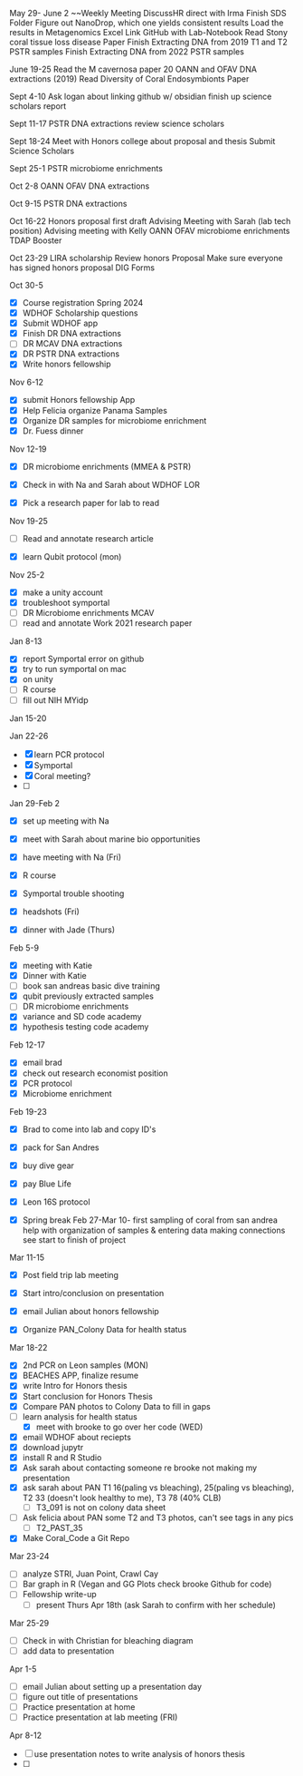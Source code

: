 May 29- June 2
~~Weekly Meeting
DiscussHR direct with Irma
Finish SDS Folder
Figure out NanoDrop, which one yields consistent results
Load the results in Metagenomics Excel
Link GitHub with Lab-Notebook
Read Stony coral tissue loss disease Paper 
Finish Extracting DNA from 2019 T1 and T2 PSTR samples
Finish Extracting DNA from 2022 PSTR samples

June 19-25
Read the M cavernosa paper
20 OANN and OFAV DNA extractions (2019) 
Read Diversity of Coral Endosymbionts Paper 

Sept 4-10
Ask logan about linking github w/ obsidian
finish up science scholars report

Sept 11-17
PSTR DNA extractions
review science scholars

Sept 18-24
Meet with Honors college about proposal and thesis 
Submit Science Scholars 

Sept 25-1
PSTR microbiome enrichments

Oct 2-8
OANN OFAV DNA extractions

Oct 9-15
PSTR DNA extractions

Oct 16-22
Honors proposal first draft 
Advising Meeting with Sarah (lab tech position)
Advising meeting with Kelly
OANN OFAV microbiome enrichments
TDAP Booster

Oct 23-29
LIRA scholarship 
Review honors Proposal
Make sure everyone has signed honors proposal
DIG Forms

Oct 30-5
- [x] Course registration Spring 2024
- [x] WDHOF Scholarship questions
- [x] Submit WDHOF app
- [x] Finish DR DNA extractions
 - [ ] DR MCAV DNA extractions
- [x] DR PSTR DNA extractions
- [x] Write honors fellowship

Nov 6-12
- [x] submit Honors fellowship App
- [x] Help Felicia organize Panama Samples
- [x] Organize DR samples for microbiome enrichment
- [x] Dr. Fuess dinner 

Nov 12-19 
- [x] DR microbiome enrichments (MMEA & PSTR)
- [x] Check in with Na and Sarah about WDHOF LOR
- [x] Pick a research paper for lab to read


Nov 19-25
- [ ] Read and annotate research article
- [x] learn Qubit protocol (mon)


Nov 25-2
- [x] make a unity account
- [x] troubleshoot symportal
- [ ] DR Microbiome enrichments MCAV
- [ ] read and annotate Work 2021 research paper 

Jan 8-13
- [x] report Symportal error on github
- [x] try to run symportal on mac 
- [x] on unity
- [ ] R course
- [ ] fill out NIH MYidp 

Jan 15-20

Jan 22-26
- [x] learn PCR protocol
- [x] Symportal 
- [x] Coral meeting?
- [ ] 

Jan 29-Feb 2
- [x] set up meeting with Na 
- [x] meet with Sarah about marine bio opportunities
- [x] have meeting with Na (Fri)
- [x] R course
- [x] Symportal trouble shooting
- [x] headshots (Fri)
- [x] dinner with Jade (Thurs)


Feb 5-9
- [x] meeting with Katie
- [x] Dinner with Katie
- [ ] book san andreas basic dive training
- [x] qubit previously extracted samples
- [ ] DR microbiome enrichments
- [x] variance and SD code academy
- [x] hypothesis testing code academy

Feb 12-17
- [x] email brad
- [x] check out research economist position
- [x] PCR protocol
- [x] Microbiome enrichment

Feb 19-23
- [x] Brad to come into lab and copy ID's
- [x] pack for San Andres
- [x] buy dive gear
- [x] pay Blue Life
- [x] Leon 16S protocol

- [x] Spring break Feb 27-Mar 10- first sampling of coral from san andrea
		help with organization of samples & entering data
		making connections
		see start to finish of project

Mar 11-15
- [x] Post field trip lab meeting
- [x] Start intro/conclusion on presentation
- [x] email Julian about honors fellowship
- [x] Organize PAN_Colony Data for health status


Mar 18-22
- [x] 2nd PCR on Leon samples (MON)
- [x] BEACHES APP, finalize resume 
- [x] write Intro for Honors thesis 
- [x] Start conclusion for Honors Thesis 
- [x] Compare PAN photos to Colony Data to fill in gaps
- [ ] learn analysis for health status 
	- [x] meet with brooke to go over her code (WED)
- [x] email WDHOF about reciepts
- [x] download jupytr
- [x] install R and R Studio
- [x] Ask sarah about contacting someone re brooke not making my presentation
- [x] ask sarah about PAN T1 16(paling vs bleaching), 25(paling vs bleaching), T2 33 (doesn't look healthy to me), T3 78 (40% CLB)
	- [ ] T3_091 is not on colony data sheet
- [ ] Ask felicia about PAN some T2 and T3 photos, can't see tags in any pics 
	- [ ] T2_PAST_35
- [x] Make Coral_Code a Git Repo

Mar 23-24
- [ ] analyze STRI, Juan Point, Crawl Cay
- [ ] Bar graph in R (Vegan and GG Plots check brooke Github for code)
- [ ] Fellowship write-up
	- [ ] present Thurs Apr 18th (ask Sarah to confirm with her schedule)

Mar 25-29
- [ ] Check in with Christian for bleaching diagram
- [ ] add data to presentation

Apr 1-5
- [ ] email Julian about setting up a presentation day
- [ ] figure out title of presentations 
- [ ] Practice presentation at home
- [ ] Practice presentation at lab meeting (FRI)

Apr 8-12
- [ ] use presentation notes to write analysis of honors thesis
- [ ] 


		



